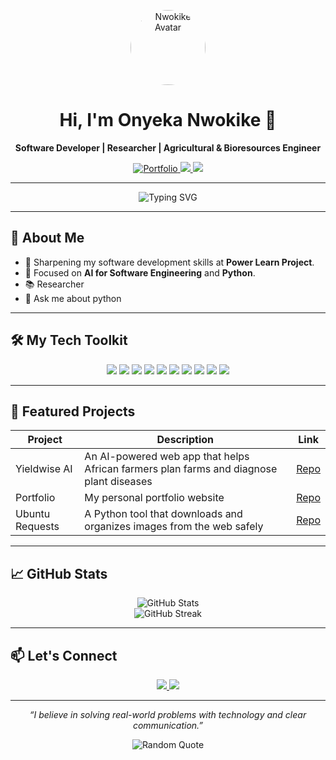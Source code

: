 <!-- Profile README for Onyeka Nwokike -->

<p align="center">
  <img src="https://avatars.githubusercontent.com/u/194400238?s=400&u=043383627a2209689c2e6e2204a7d8ee0b4505e5&v=4" width="120" alt="Nwokike Avatar" style="border-radius:50%;">
</p>

<h1 align="center">Hi, I'm Onyeka Nwokike 👋</h1>
<p align="center"><b>Software Developer | Researcher | Agricultural & Bioresources Engineer</b></p>

<p align="center">
  <a href="https://nwokike.github.io/portfolio/">
    <img src="https://img.shields.io/badge/My%20Portfolio-Click%20to%20View-blue?style=for-the-badge&logo=github" alt="Portfolio"/>
  </a>
  <a href="mailto:nwokikeonyeka@gmail.com">
    <img src="https://img.shields.io/badge/Email-nwokikeonyeka@gmail.com-red?style=for-the-badge&logo=gmail&logoColor=white"/>
  </a>
  <a href="https://www.linkedin.com/in/nwokike">
    <img src="https://img.shields.io/badge/LinkedIn-nwokike-blue?style=for-the-badge&logo=linkedin"/>
  </a>
</p>

---

<p align="center">
  <img src="https://readme-typing-svg.demolab.com?font=Fira+Code&size=25&pause=1000&center=true&vCenter=true&width=450&lines=Welcome+to+my+GitHub!;Building+impactful+solutions;Research-driven+developer;Always+learning+%F0%9F%92%BB" alt="Typing SVG" />
</p>

---

## 🚀 About Me

- 🔭 Sharpening my software development skills at **Power Learn Project**.
- 🌱 Focused on **AI for Software Engineering** and **Python**.
- 📚 Researcher
- 💬 Ask me about python 

---

## 🛠️ My Tech Toolkit

<p align="center">
  <img src="https://img.shields.io/badge/HTML5-E34F26?logo=html5&logoColor=fff&style=for-the-badge"/>
  <img src="https://img.shields.io/badge/CSS3-1572B6?logo=css3&logoColor=fff&style=for-the-badge"/>
  <img src="https://img.shields.io/badge/JavaScript-F7DF1E?logo=javascript&logoColor=000&style=for-the-badge"/>
  <img src="https://img.shields.io/badge/Tailwind%20CSS-38B2AC?logo=tailwind-css&logoColor=fff&style=for-the-badge"/>
  <img src="https://img.shields.io/badge/Python-3776AB?logo=python&logoColor=fff&style=for-the-badge"/>
  <img src="https://img.shields.io/badge/SQL-316192?logo=mysql&logoColor=fff&style=for-the-badge"/>
  <img src="https://img.shields.io/badge/WordPress-21759B?logo=wordpress&logoColor=fff&style=for-the-badge"/>
  <img src="https://img.shields.io/badge/SEO-808080?logo=google&logoColor=fff&style=for-the-badge"/>
  <img src="https://img.shields.io/badge/Technical%20Writing-000?logo=bookstack&logoColor=white&style=for-the-badge"/>
  <img src="https://img.shields.io/badge/Project%20Management-0052CC?logo=trello&logoColor=fff&style=for-the-badge"/>
</p>

---

## 🌟 Featured Projects

| Project        | Description                                  | Link |
|----------------|----------------------------------------------|------|
| Yieldwise AI   | An AI-powered web app that helps African farmers plan farms and diagnose plant diseases       | [Repo](https://github.com/Nwokike/yieldwise-ai) |
| Portfolio      | My personal portfolio website                | [Repo](https://github.com/Nwokike/portfolio) |
| Ubuntu Requests| A Python tool that downloads and organizes images from the web safely           | [Repo](https://github.com/Nwokike/Ubuntu_Requests) |

---

## 📈 GitHub Stats

<p align="center">
  <img src="https://github-readme-stats.vercel.app/api?username=Nwokike&show_icons=true&theme=radical" alt="GitHub Stats"/>
  <br/>
  <img src="https://github-readme-streak-stats.herokuapp.com/?user=Nwokike&theme=radical" alt="GitHub Streak"/>
</p>

---

## 📫 Let's Connect

<p align="center">
  <a href="mailto:nwokikeonyeka@gmail.com">
    <img src="https://img.shields.io/badge/Email-nwokikeonyeka@gmail.com-red?style=for-the-badge&logo=gmail&logoColor=white"/>
  </a>
  <a href="https://www.linkedin.com/in/nwokike">
    <img src="https://img.shields.io/badge/LinkedIn-nwokike-blue?style=for-the-badge&logo=linkedin"/>
  </a>
</p>

---

<p align="center"><i>“I believe in solving real-world problems with technology and clear communication.”</i></p>

<p align="center">
  <img src="https://quotes-github-readme.vercel.app/api?type=horizontal&theme=dark" alt="Random Quote"/>
</p>

<!--
⭐️ From [Nwokike](https://github.com/Nwokike)
-->
